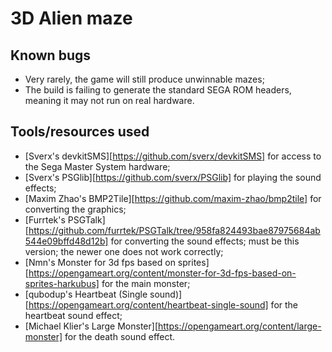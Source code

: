 # 3D Alien maze

## Known bugs

* Very rarely, the game will still produce unwinnable mazes;
* The build is failing to generate the standard SEGA ROM headers, meaning it may not run on real hardware.

## Tools/resources used

* [Sverx's devkitSMS][https://github.com/sverx/devkitSMS] for access to the Sega Master System hardware;
* [Sverx's PSGlib][https://github.com/sverx/PSGlib] for playing the sound effects;
* [Maxim Zhao's BMP2Tile][https://github.com/maxim-zhao/bmp2tile] for converting the graphics;
* [Furrtek's PSGTalk][https://github.com/furrtek/PSGTalk/tree/958fa824493bae87975684ab544e09bffd48d12b] for converting the sound effects; must be this version; the newer one does not work correctly;
* [Nmn's Monster for 3d fps based on sprites][https://opengameart.org/content/monster-for-3d-fps-based-on-sprites-harkubus] for the main monster;
* [qubodup's Heartbeat (Single sound)][https://opengameart.org/content/heartbeat-single-sound] for the heartbeat sound effect;
* [Michael Klier's Large Monster][https://opengameart.org/content/large-monster] for the death sound effect.
